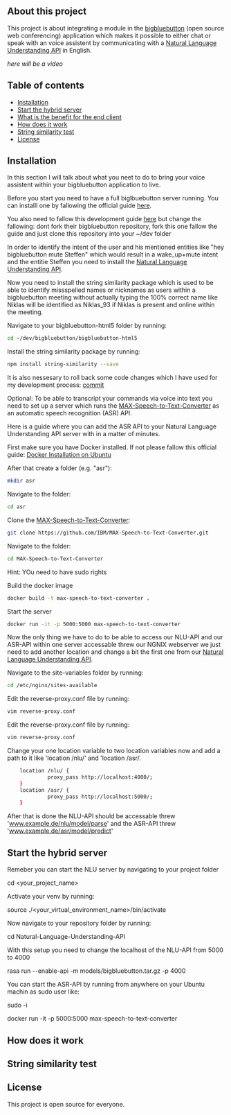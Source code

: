 ## About this project
This project is about integrating a module in the [bigbluebutton](https://github.com/bigbluebutton) (open source web conferencing) application which makes it possible to either chat or speak with an voice assistent by communicating with a [Natural Language Understanding API](https://github.com/Ameckto/Natural-Language-Understanding-API) in English. 


*here will be a video*


## Table of contents

* [Installation](#installation)
* [Start the hybrid server](#start-the-hybrid-server)
* [What is the benefit for the end client](#how-to-start-the-API)
* [How does it work](#how-to-start-the-API)
* [String similarity test](#How-to-train-the-model)
* [License](#license)


## Installation

In this section I will talk about what you neet to do to bring your voice assistent within your bigbluebutton application to live. 

Before you start you need to have a full biglbuebutton server running. You can installl one by fallowing the official guide [here](https://docs.bigbluebutton.org/2.2/install.html). 

You also need to fallow this development guide [here](https://docs.bigbluebutton.org/2.2/dev.html) but change the fallowing: 
    dont fork their bigbluebutton repository, fork this one
    fallow the guide and just clone this repository into your ~/dev folder
    
In order to identify the intent of the user and his mentioned entities like "hey bigbluebutton mute Steffen" which would result in a wake_up+mute intent and the entitie Steffen you need to install the [Natural Language Understanding API](https://github.com/Ameckto/Natural-Language-Understanding-API). 


Now you need to install the string similarity package which is used to be able to identify missspelled names or nicknames as users within a bigbluebutton meeting without actually typing the 100% correct name like Niklas will be identified as Niklas_93 if Niklas is present and online within the meeting. 

Navigate to your bigbluebutton-html5 folder by running: 
```sh
cd ~/dev/bigbluebutton/bigbluebutton-html5
```

Install the string similarity package by running: 
```sh
npm install string-similarity --save
```

It is also nessesary to roll back some code changes which I have used for my development process: [commit](https://github.com/Ameckto/bigbluebutton/commit/37941d1cf4f10301790b12491854cea3676d84ad)

Optional: 
To be able to transcript your commands via voice into text you need to set up a server which runs the [MAX-Speech-to-Text-Converter](https://github.com/IBM/MAX-Speech-to-Text-Converter) as an automatic speech recognition (ASR) API.

Here is a guide where you can add the ASR API to your Natural Language Understanding API server with in a matter of minutes.

First make sure you have Docker installed. If not please fallow this official guide: [Docker Installation on Ubuntu](https://docs.docker.com/engine/install/ubuntu/)

After that create a folder (e.g. "asr"):
```sh
mkdir asr
```

Navigate to the folder: 
```sh
cd asr
```

Clone the [MAX-Speech-to-Text-Converter](https://github.com/IBM/MAX-Speech-to-Text-Converter):
```sh
git clone https://github.com/IBM/MAX-Speech-to-Text-Converter.git
```

Navigate to the folder: 
```sh
cd MAX-Speech-to-Text-Converter 
```
Hint: YOu need to have sudo rights

Build the docker image
```sh
docker build -t max-speech-to-text-converter . 
```

Start the server
```sh
docker run -it -p 5000:5000 max-speech-to-text-converter
```

Now the only thing we have to do to be able to access our NLU-API and our ASR-API within one server accessable threw our NGNIX webserver we just need to add another location and change a bit the first one from our [Natural Language Understanding API](https://github.com/Ameckto/Natural-Language-Understanding-API).

Navigate to the site-variables folder by running:
```sh
cd /etc/nginx/sites-available
```

Edit the reverse-proxy.conf file by running:
```sh
vim reverse-proxy.conf
```

Edit the reverse-proxy.conf file by running:
```sh
vim reverse-proxy.conf
```

Change your one location variable to two location variables now and add a path to it like 'location /nlu/' and 'location /asr/. 

```sh
    location /nlu/ {
             proxy_pass http://localhost:4000/;
    }
    location /asr/ {
             proxy_pass http://localhost:5000/;
    }
```      

After that is done the NLU-API should be accessable threw 
'www.example.de/nlu/model/parse' 
and the ASR-API threw 
'www.example.de/asr/model/predict'

## Start the hybrid server

Remeber you can start the NLU server by navigating to your project folder

cd <your_project_name>

Activate your venv by running:

source ./<your_virtual_environment_name>/bin/activate

Now navigate to your repository folder by running:

cd Natural-Language-Understanding-API

With this setup you need to change the localhost of the NLU-API from 5000 to 4000

rasa run --enable-api -m models/bigbluebutton.tar.gz -p 4000

You can start the ASR-API by running from anywhere on your Ubuntu machin as sudo user like: 

sudo -i

docker run -it -p 5000:5000 max-speech-to-text-converter



## How does it work

## String similarity test



## License

This project is open source for everyone. 

